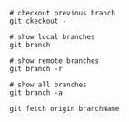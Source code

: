 ```shell
# checkout previous branch
git ckeckout -
```

```shell
# show local branches
git branch
```

```shell
# show remote branches
git branch -r
```

```shell
# show all branches
git branch -a
```

```shell
git fetch origin branchName
```